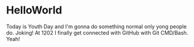 # HelloWorld
Today is Youth Day and I'm gonna do something normal only yong people do. Joking!
At 1202 I finally get connected with GitHub with Git CMD/Bash. Yeah!
